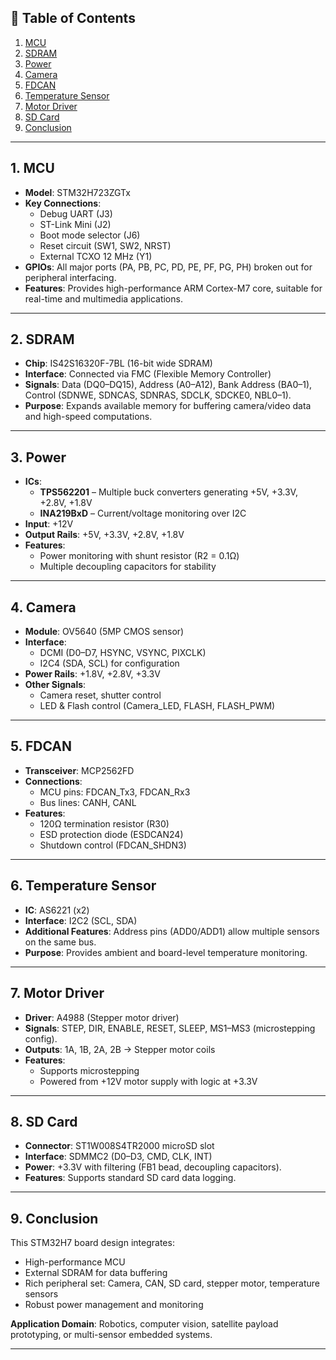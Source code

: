 ## 📑 Table of Contents
1. [MCU](#1-mcu)
2. [SDRAM](#2-sdram)
3. [Power](#3-power)
4. [Camera](#4-camera)
5. [FDCAN](#5-fdcan)
6. [Temperature Sensor](#6-temperature-sensor)
7. [Motor Driver](#7-motor-driver)
8. [SD Card](#8-sd-card)
9. [Conclusion](#9-conclusion)

---

## 1. MCU
- **Model**: STM32H723ZGTx  
- **Key Connections**:  
  - Debug UART (J3)  
  - ST-Link Mini (J2)  
  - Boot mode selector (J6)  
  - Reset circuit (SW1, SW2, NRST)  
  - External TCXO 12 MHz (Y1)  
- **GPIOs**: All major ports (PA, PB, PC, PD, PE, PF, PG, PH) broken out for peripheral interfacing.  
- **Features**: Provides high-performance ARM Cortex-M7 core, suitable for real-time and multimedia applications.

---

## 2. SDRAM
- **Chip**: IS42S16320F-7BL (16-bit wide SDRAM)  
- **Interface**: Connected via FMC (Flexible Memory Controller)  
- **Signals**: Data (DQ0–DQ15), Address (A0–A12), Bank Address (BA0–1), Control (SDNWE, SDNCAS, SDNRAS, SDCLK, SDCKE0, NBL0–1).  
- **Purpose**: Expands available memory for buffering camera/video data and high-speed computations.  

---

## 3. Power
- **ICs**:  
  - **TPS562201** – Multiple buck converters generating +5V, +3.3V, +2.8V, +1.8V  
  - **INA219BxD** – Current/voltage monitoring over I2C  
- **Input**: +12V  
- **Output Rails**: +5V, +3.3V, +2.8V, +1.8V  
- **Features**:  
  - Power monitoring with shunt resistor (R2 = 0.1Ω)  
  - Multiple decoupling capacitors for stability  

---

## 4. Camera
- **Module**: OV5640 (5MP CMOS sensor)  
- **Interface**:  
  - DCMI (D0–D7, HSYNC, VSYNC, PIXCLK)  
  - I2C4 (SDA, SCL) for configuration  
- **Power Rails**: +1.8V, +2.8V, +3.3V  
- **Other Signals**:  
  - Camera reset, shutter control  
  - LED & Flash control (Camera_LED, FLASH, FLASH_PWM)  

---

## 5. FDCAN
- **Transceiver**: MCP2562FD  
- **Connections**:  
  - MCU pins: FDCAN_Tx3, FDCAN_Rx3  
  - Bus lines: CANH, CANL  
- **Features**:  
  - 120Ω termination resistor (R30)  
  - ESD protection diode (ESDCAN24)  
  - Shutdown control (FDCAN_SHDN3)  

---

## 6. Temperature Sensor
- **IC**: AS6221 (x2)  
- **Interface**: I2C2 (SCL, SDA)  
- **Additional Features**: Address pins (ADD0/ADD1) allow multiple sensors on the same bus.  
- **Purpose**: Provides ambient and board-level temperature monitoring.  

---

## 7. Motor Driver
- **Driver**: A4988 (Stepper motor driver)  
- **Signals**: STEP, DIR, ENABLE, RESET, SLEEP, MS1–MS3 (microstepping config).  
- **Outputs**: 1A, 1B, 2A, 2B → Stepper motor coils  
- **Features**:  
  - Supports microstepping  
  - Powered from +12V motor supply with logic at +3.3V  

---

## 8. SD Card
- **Connector**: ST1W008S4TR2000 microSD slot  
- **Interface**: SDMMC2 (D0–D3, CMD, CLK, INT)  
- **Power**: +3.3V with filtering (FB1 bead, decoupling capacitors).  
- **Features**: Supports standard SD card data logging.  

---

## 9. Conclusion
This STM32H7 board design integrates:  
- High-performance MCU  
- External SDRAM for data buffering  
- Rich peripheral set: Camera, CAN, SD card, stepper motor, temperature sensors  
- Robust power management and monitoring  

**Application Domain**: Robotics, computer vision, satellite payload prototyping, or multi-sensor embedded systems.  

---

